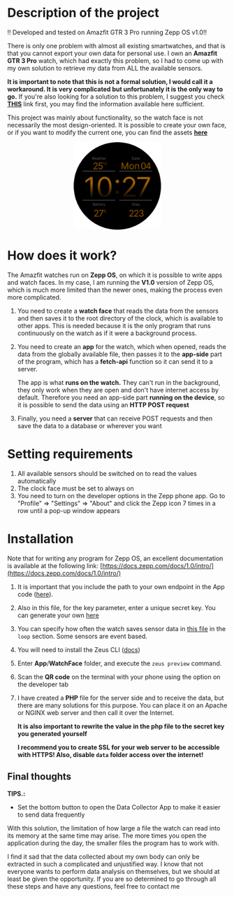 # Description of the project
!! Developed and tested on Amazfit GTR 3 Pro running Zepp OS v1.0!!

There is only one problem with almost all existing smartwatches, and that is that you cannot export your own data for personal use. I own an **Amazfit GTR 3 Pro** watch, which had exactly this problem, so I had to come up with my own solution to retrieve my data from ALL the available sensors. 

**It is important to note that this is not a formal solution, I would call it a workaround. It is very complicated but unfortunately it is the only way to go.** If you're also looking for a solution to this problem, I suggest you check [**THIS**](https://user.huami.com/privacy/index.html#/) link first, you may find the information available here sufficient.

This project was mainly about functionality, so the watch face is not necessarily the most design-oriented. It is possible to create your own face, or if you want to modify the current one, you can find the assets **[here](https://www.figma.com/file/vRE1wTHGOqUN3NSEEFcj5b/Untitled?type=design&node-id=0:1&mode=design&t=6gdPgM8FrmKmiMb8-1)**

<p align="center">
  <img src="https://raw.githubusercontent.com/Fullbaro/SmartWatchDataCollector/main/WatchFace/assets/480x480-amazfit-gtr-3-pro/screenshot.png" width="200" title="screenshot">
</p>

# How does it work?

The Amazfit watches run on **Zepp OS**, on which it is possible to write apps and watch faces. In my case, I am running the **V1.0** version of Zepp OS, which is much more limited than the newer ones, making the process even more complicated.

1. You need to create a **watch face** that reads the data from the sensors and then saves it to the root directory of the clock, which is available to other apps. This is needed because it is the only program that runs continuously  on the watch as if it were a background process.
2. You need to create an **app** for the watch, which when opened, reads the data from the globally available file, then passes it to the **app-side** part of the program, which has a **fetch-api** function so it can send it to a server.

	The app is what **runs on the watch.** They can't run in the background, they only work when they are open and don't have internet access by default. Therefore you need an app-side part **running on the device**, so it is possible to send the data using an **HTTP POST request**
3. Finally, you need a **server** that can receive POST requests and then save the data to a database or wherever you want

# Setting requirements
1.  All available sensors should be switched on to read the values automatically
2. The clock face must be set to always on
3. You need to turn on the developer options in the Zepp phone app. Go to "Profile" => "Settings" => "About" and click the Zepp icon 7 times in a row until a pop-up window appears

# Installation

Note that for writing any program for Zepp OS, an excellent documentation is available at the following link: [https://docs.zepp.com/docs/1.0/intro/](https://docs.zepp.com/docs/1.0/intro/)

1. It is important that you include the path to your own endpoint in the App code ([here](https://github.com/Fullbaro/SmartWatchDataCollector/blob/main/App/app-side/index.js)).
2. Also in this file, for the key parameter, enter a unique secret key. You can generate your own [here](https://www.uuidgenerator.net/)
3. You can specify how often the watch saves sensor data in [this file](https://github.com/Fullbaro/SmartWatchDataCollector/blob/main/WatchFace/watchface/index.js) in the `loop` section. Some sensors are event based.
4. You will need to install the Zeus CLI ([docs](https://docs.zepp.com/docs/1.0/guides/tools/cli/))
5. Enter **App**/**WatchFace** folder, and execute the `zeus preview` command. 
6. Scan the **QR code** on the terminal with your phone using the option on the developer tab
7. I have created a **PHP** file for the server side and to receive the data, but there are many solutions for this purpose. You can place it on an Apache or NGINX web server and then call it over the Internet.

	**It is also important to rewrite the value in the php file to the secret key you generated yourself**
	
	**I recommend you to create SSL for your web server to be accessible with HTTPS! Also, disable `data` folder access over the internet!**

## Final thoughts

**TIPS.:**
- Set the bottom button to open the Data Collector App to make it easier to send data frequently

With this solution, the limitation of how large a file the watch can read into its memory at the same time may arise. The more times you open the application during the day, the smaller files the program has to work with.

I find it sad that the data collected about my own body can only be extracted in such a complicated and unjustified way. I know that not everyone wants to perform data analysis on themselves, but we should at least be given the opportunity.
If you are so determined to go through all these steps and have any questions, feel free to contact me
